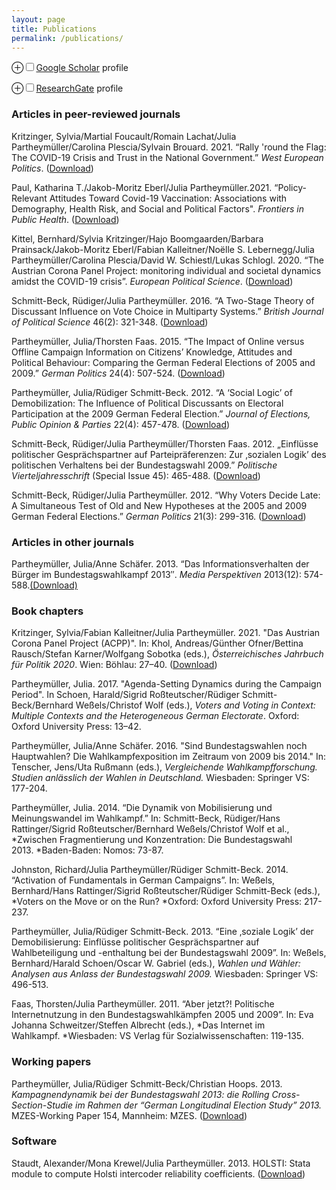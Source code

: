 ```yaml
---
layout: page
title: Publications
permalink: /publications/
---
```


<label for='drinking-note' class='margin-toggle'> &#8853;</label><input type='checkbox' id='drinking-note' class='margin-toggle'/><span class='marginnote'>[Google Scholar](https://scholar.google.de/citations?user=PPqf2-YAAAAJ&hl=de) profile</span>

<label for='drinking-note' class='margin-toggle'> &#8853;</label><input type='checkbox' id='drinking-note' class='margin-toggle'/><span class='marginnote'>[ResearchGate](https://www.researchgate.net/profile/Julia_Partheymueller) profile</span>

### Articles in peer-reviewed journals

Kritzinger, Sylvia/Martial Foucault/Romain Lachat/Julia Partheymüller/Carolina Plescia/Sylvain Brouard. 2021. “Rally 'round the Flag: The COVID-19 Crisis and Trust in the National Government.” *West European Politics*. ([Download](https://doi.org/10.1080/01402382.2021.1925017))

Paul, Katharina T./Jakob-Moritz Eberl/Julia Partheymüller.2021. “Policy-Relevant Attitudes Toward Covid-19 Vaccination: Associations with Demography, Health Risk, and Social and Political Factors". *Frontiers in Public Health*. ([Download](https://doi.org/10.3389/fpubh.2021.671896/abstract))

Kittel, Bernhard/Sylvia Kritzinger/Hajo Boomgaarden/Barbara Prainsack/Jakob-Moritz Eberl/Fabian Kalleitner/Noëlle S. Lebernegg/Julia Partheymüller/Carolina Plescia/David W. Schiestl/Lukas Schlogl. 2020. “The Austrian Corona Panel Project: monitoring individual and societal dynamics amidst the COVID-19 crisis”. *European Political Science*. ([Download](https://doi.org/10.1057/s41304-020-00294-7))

Schmitt-Beck, Rüdiger/Julia Partheymüller. 2016. “A Two-Stage Theory of
Discussant Influence on Vote Choice in Multiparty Systems.” *British
Journal of Political Science* 46(2): 321-348.
([Download](https://doi.org/10.1017/S0007123414000301))

Partheymüller, Julia/Thorsten Faas. 2015. “The Impact of Online versus
Offline Campaign Information on Citizens’ Knowledge, Attitudes and
Political Behaviour: Comparing the German Federal Elections of 2005 and
2009.” *German Politics* 24(4): 507-524.
([Download](http://www.tandfonline.com/doi/full/10.1080/09644008.2015.1021789#.VS4aTvAtWUk))

Partheymüller, Julia/Rüdiger Schmitt-Beck. 2012. “A ‘Social Logic’ of
Demobilization: The Influence of Political Discussants on Electoral
Participation at the 2009 German Federal Election.” *Journal of
Elections, Public Opinion & Parties* 22(4): 457-478.
([Download](http://dx.doi.org/10.1080/17457289.2012.720576))

Schmitt-Beck, Rüdiger/Julia Partheymüller/Thorsten Faas. 2012.
„Einflüsse politischer Gesprächspartner auf Parteipräferenzen: Zur
‚sozialen Logik’ des politischen Verhaltens bei der Bundestagswahl
2009.” *Politische Vierteljahresschrift* (Special Issue 45): 465-488. ([Download](https://doi.org/10.5771/9783845262178_472))

Schmitt-Beck, Rüdiger/Julia Partheymüller. 2012. “Why Voters Decide
Late: A Simultaneous Test of Old and New Hypotheses at the 2005 and 2009
German Federal Elections.” *German Politics* 21(3): 299-316.
([Download](http://dx.doi.org/10.1080/09644008.2012.716042))

### Articles in other journals

Partheymüller, Julia/Anne Schäfer. 2013. “Das Informations­verhalten der
Bürger im Bundestagswahl­kampf 2013″. *Media Perspektiven* 2013(12):
574-588.[(Download)](http://www.media-perspektiven.de/uploads/tx_mppublications/12-2013_Partheymueller_Schaefer.pdf)

### Book chapters

Kritzinger, Sylvia/Fabian Kalleitner/Julia Partheymüller. 2021. "Das Austrian Corona Panel Project (ACPP)". In: Khol, Andreas/Günther Ofner/Bettina Rausch/Stefan Karner/Wolfgang Sobotka (eds.), *Österreichisches Jahrbuch für Politik 2020*. Wien: Böhlau: 27–40. ([Download](https://doi.org/10.7767/9783205213697.27))

Partheymüller, Julia. 2017. "Agenda-Setting Dynamics during the Campaign Period". In Schoen, Harald/Sigrid Roßteutscher/Rüdiger Schmitt-Beck/Bernhard Weßels/Christof Wolf (eds.), *Voters and Voting in Context: Multiple Contexts and the Heterogeneous German Electorate*. Oxford: Oxford University Press: 13–42.

Partheymüller, Julia/Anne Schäfer. 2016. "Sind Bundestagswahlen noch
Hauptwahlen? Die Wahlkampfexposition im Zeitraum von 2009 bis 2014." In:
Tenscher, Jens/Uta Rußmann (eds.), *Vergleichende Wahlkampfforschung.
Studien anlässlich der Wahlen in Deutschland.* Wiesbaden: Springer VS:
177-204.

Partheymüller, Julia. 2014. “Die Dynamik von Mobilisierung und
Meinungswandel im Wahlkampf.” In: Schmitt-Beck, Rüdiger/Hans
Rattinger/Sigrid Roßteutscher/Bernhard Weßels/Christof Wolf et al.,
*Zwischen Fragmentierung und Konzentration: Die Bundestagswahl
2013. *Baden-Baden: Nomos: 73-87.

Johnston, Richard/Julia Partheymüller/Rüdiger Schmitt-Beck. 2014.
“Activation of Fundamentals in German Campaigns”. In: Weßels,
Bernhard/Hans Rattinger/Sigrid Roßteutscher/Rüdiger Schmitt-Beck (eds.),
*Voters on the Move or on the Run? *Oxford: Oxford University Press:
217-237.

Partheymüller, Julia/Rüdiger Schmitt-Beck. 2013. “Eine ‚soziale Logik’
der Demobilisierung: Einflüsse politischer Gesprächspartner auf
Wahlbeteiligung und -enthaltung bei der Bundestagswahl 2009”. In:
Weßels, Bernhard/Harald Schoen/Oscar W. Gabriel (eds.), *Wahlen und
Wähler: Analysen aus Anlass der Bundestagswahl 2009.* Wiesbaden:
Springer VS: 496-513.

Faas, Thorsten/Julia Partheymüller. 2011. “Aber jetzt?! Politische
Internetnutzung in den Bundestagswahlkämpfen 2005 und 2009”. In: Eva
Johanna Schweitzer/Steffen Albrecht (eds.), *Das Internet im
Wahlkampf. *Wiesbaden: VS Verlag für Sozialwissenschaften: 119-135.

### Working papers

Partheymüller, Julia/Rüdiger Schmitt-Beck/Christian Hoops. 2013.
*Kampagnendynamik bei der Bundestagswahl 2013: die Rolling
Cross-Section-Studie im Rahmen der “German Longitudinal Election Study”
2013.* MZES-Working Paper 154, Mannheim: MZES.
([Download](http://www.mzes.uni-mannheim.de/publications/wp/wp-154.pdf))

### Software

Staudt, Alexander/Mona Krewel/Julia Partheymüller. 2013. HOLSTI: Stata
module to compute Holsti intercoder reliability coefficients.
([Download](http://ideas.repec.org/c/boc/bocode/s457749.html))
